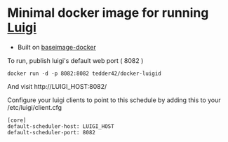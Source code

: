 # Minimal docker image for running [Luigi](http://luigi.readthedocs.org/en/latest/index.html)

- Built on [baseimage-docker](http://phusion.github.io/baseimage-docker/)

To run, publish luigi's default web port ( 8082 )

    docker run -d -p 8082:8082 tedder42/docker-luigid

And visit http://LUIGI_HOST:8082/

Configure your luigi clients to point to this schedule by adding this to your /etc/luigi/client.cfg

    [core]
    default-scheduler-host: LUIGI_HOST
    default-scheduler-port: 8082
